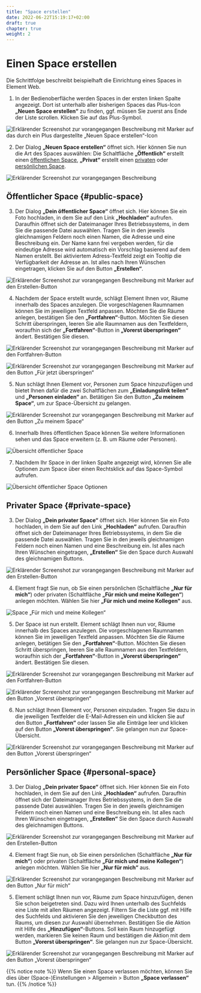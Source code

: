 ```yaml
---
title: "Space erstellen"
date: 2022-06-22T15:19:17+02:00
draft: true
chapter: true
weight: 2
---
```


# Einen Space erstellen

Die Schrittfolge beschreibt beispielhaft die Einrichtung eines Spaces in Element Web.

1. In der Bedienoberfläche werden Spaces in der ersten linken Spalte angezeigt. Dort ist unterhalb aller bisherigen Spaces das Plus-Icon **„Neuen Space erstellen“** zu finden, ggf. müssen Sie zuerst ans Ende der Liste scrollen. Klicken Sie auf das Plus-Symbol.

![Erklärender Screenshot zur vorangegangen Beschreibung mit Marker auf das durch ein Plus dargestellte „Neuen Space erstellen“-Icon](/doc/images/40_Space_Creation_1_de.png?classes=border)

2. Der Dialog **„Neuen Space erstellen“** öffnet sich. Hier können Sie nun die Art des Spaces auswählen: Die Schaltfläche **„Öffentlich“** erstellt einen [öffentlichen Space](#public-space), **„Privat“** erstellt einen [privaten](#private-space) oder [persönlichen Space](#personal-space).

![Erklärender Screenshot zur vorangegangen Beschreibung](/doc/images/40_Space_Creation_2_de.png?classes=border)

## Öffentlicher Space {#public-space}

3. Der Dialog **„Dein öffentlicher Space“** öffnet sich. Hier können Sie ein Foto hochladen, in dem Sie auf den Link **„Hochladen“** aufrufen. Daraufhin öffnet sich der Dateimanager Ihres Betriebssystems, in dem Sie die passende Datei auswählen. Tragen Sie in den jeweils gleichnamigen Feldern noch einen Namen, die Adresse und eine Beschreibung ein. Der Name kann frei vergeben werden, für die eindeutige Adresse wird automatisch ein Vorschlag basierend auf dem Namen erstellt. Bei aktiviertem Adress-Textfeld zeigt ein Tooltip die Verfügbarkeit der Adresse an. Ist alles nach Ihren Wünschen eingetragen, klicken Sie auf den Button **„Erstellen“**.

![Erklärender Screenshot zur vorangegangen Beschreibung mit Marker auf den Erstellen-Button](/doc/images/40_Space_Creation_3_de.png?classes=border)

4. Nachdem der Space erstellt wurde, schlägt Element Ihnen vor, Räume innerhalb des Spaces anzulegen. Die vorgeschlagenen Raumnamen können Sie im jeweiligen Textfeld anpassen. Möchten Sie die Räume anlegen, bestätigen Sie den **„Fortfahren“**-Button. Möchten Sie diesen Schritt überspringen, leeren Sie alle Raumnamen aus den Textfeldern, woraufhin sich der **„Fortfahren“**-Button in **„Vorerst überspringen“** ändert. Bestätigen Sie diesen.

![Erklärender Screenshot zur vorangegangen Beschreibung mit Marker auf den Fortfahren-Button](/doc/images/40_Space_Creation_4_de.png?classes=border)

![Erklärender Screenshot zur vorangegangen Beschreibung mit Marker auf den Button „Für jetzt überspringen“](/doc/images/40_Space_Creation_5_de.png?classes=border)

5. Nun schlägt Ihnen Element vor, Personen zum Space hinzuzufügen und bietet Ihnen dafür die zwei Schaltflächen zum **„Einladungslink teilen“** und **„Personen einladen“** an. Betätigen Sie den Button **„Zu meinem Space“**, um zur Space-Übersicht zu gelangen.

![Erklärender Screenshot zur vorangegangen Beschreibung mit Marker auf den Button „Zu meinem Space“](/doc/images/40_Space_Creation_6_de.png?classes=border)

6. Innerhalb Ihres öffentlichen Space können Sie weitere Informationen sehen und das Space erweitern (z. B. um Räume oder Personen).

![Übersicht öffentlicher Space](/doc/images/40_Space_Creation_6-2_de.png?classes=border)

7. Nachdem Ihr Space in der linken Spalte angezeigt wird, können Sie alle Optionen zum Space über einen Rechtsklick auf das Space-Symbol aufrufen.

![Übersicht öffentlicher Space Optionen](/doc/images/40_Space_Creation_6-3_de.png?classes=border)

## Privater Space {#private-space}

3. Der Dialog **„Dein privater Space“** öffnet sich. Hier können Sie ein Foto hochladen, in dem Sie auf den Link **„Hochladen“** aufrufen. Daraufhin öffnet sich der Dateimanager Ihres Betriebssystems, in dem Sie die passende Datei auswählen. Tragen Sie in den jeweils gleichnamigen Feldern noch einen Namen und eine Beschreibung ein. Ist alles nach Ihren Wünschen eingetragen, **„Erstellen“** Sie den Space durch Auswahl des gleichnamigen Buttons.

![Erklärender Screenshot zur vorangegangen Beschreibung mit Marker auf den Erstellen-Button](/doc/images/40_Space_Creation_7_de.png?classes=border)

4. Element fragt Sie nun, ob Sie einen persönlichen (Schaltfläche **„Nur für mich“**) oder privaten (Schaltfläche **„Für mich und meine Kollegen“**) anlegen möchten. Wählen Sie hier **„Für mich und meine Kollegen“** aus.

![Space „Für mich und meine Kollegen“](/doc/images/40_Space_Creation_8_de.png?classes=border)

5. Der Space ist nun erstellt. Element schlägt Ihnen nun vor, Räume innerhalb des Spaces anzulegen. Die vorgeschlagenen Raumnamen können Sie im jeweiligen Textfeld anpassen. Möchten Sie die Räume anlegen, betätigen Sie den **„Fortfahren“**-Button. Möchten Sie diesen Schritt überspringen, leeren Sie alle Raumnamen aus den Textfeldern, woraufhin sich der **„Fortfahren“**-Button in **„Vorerst überspringen“** ändert. Bestätigen Sie diesen.

![Erklärender Screenshot zur vorangegangen Beschreibung mit Marker auf den Fortfahren-Button](/doc/images/40_Space_Creation_9_de.png?classes=border)

![Erklärender Screenshot zur vorangegangen Beschreibung mit Marker auf den Button „Vorerst überspringen“](/doc/images/40_Space_Creation_10_de.png?classes=border)

6. Nun schlägt Ihnen Element vor, Personen einzuladen. Tragen Sie dazu in die jeweiligen Textfelder die E-Mail-Adressen ein und klicken Sie auf den Button **„Fortfahren“** oder lassen Sie alle Einträge leer und klicken auf den Button **„Vorerst überspringen“**. Sie gelangen nun zur Space-Übersicht.

![Erklärender Screenshot zur vorangegangen Beschreibung mit Marker auf den Button „Vorerst überspringen“](/doc/images/40_Space_Creation_11_de.png?classes=border)

## Persönlicher Space {#personal-space}

3. Der Dialog **„Dein privater Space“** öffnet sich. Hier können Sie ein Foto hochladen, in dem Sie auf den Link **„Hochladen“** aufrufen. Daraufhin öffnet sich der Dateimanager Ihres Betriebssystems, in dem Sie die passende Datei auswählen. Tragen Sie in den jeweils gleichnamigen Feldern noch einen Namen und eine Beschreibung ein. Ist alles nach Ihren Wünschen eingetragen, **„Erstellen“** Sie den Space durch Auswahl des gleichnamigen Buttons.

![Erklärender Screenshot zur vorangegangen Beschreibung mit Marker auf den Erstellen-Button](/doc/images/40_Space_Creation_12_de.png?classes=border)

4. Element fragt Sie nun, ob Sie einen persönlichen (Schaltfläche **„Nur für mich“**) oder privaten (Schaltfläche **„Für mich und meine Kollegen“**) anlegen möchten. Wählen Sie hier **„Nur für mich“** aus.

![Erklärender Screenshot zur vorangegangen Beschreibung mit Marker auf den Button „Nur für mich“](/doc/images/40_Space_Creation_13_de.png?classes=border)

5. Element schlägt Ihnen nun vor, Räume zum Space hinzuzufügen, denen Sie schon beigetreten sind. Dazu wird Ihnen unterhalb des Suchfelds eine Liste mit allen Räumen angezeigt. Filtern Sie die Liste ggf. mit Hilfe des Suchfelds und aktivieren Sie den jeweiligen Checkbutton des Raums, um diesen zur Auswahl übernehmen. Bestätigen Sie die Aktion mit Hilfe des **„Hinzufügen“**-Buttons. Soll kein Raum hinzugefügt werden, markieren Sie keinen Raum und bestätigen die Aktion mit dem Button **„Vorerst überspringen“**. Sie gelangen nun zur Space-Übersicht.

![Erklärender Screenshot zur vorangegangen Beschreibung mit Marker auf den Button „Vorerst überspringen“](/doc/images/40_Space_Creation_14_de.png?classes=border)

{{% notice note %}}
Wenn Sie einen Space verlassen möchten, können Sie dies über (Space-)Einstellungen > Allgemein > Button **„Space verlassen“** tun.
{{% /notice %}}